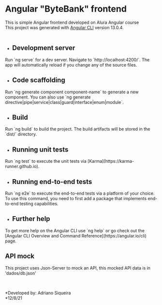 # Angular "ByteBank" frontend

This is simple Angular frontend developed on Alura Angular course</br>
This project was generated with [Angular CLI](https://github.com/angular/angular-cli) version 13.0.4.</br>
</br>

* ## Development server

<p>Run `ng serve` for a dev server. Navigate to `http://localhost:4200/`. The app will automatically reload if you change any of the source files.</p>

* ## Code scaffolding

<p>Run `ng generate component component-name` to generate a new component. You can also use `ng generate directive|pipe|service|class|guard|interface|enum|module`.</p>

*  ## Build

<p>Run `ng build` to build the project. The build artifacts will be stored in the `dist/` directory.</p>

*  ## Running unit tests

<p>Run `ng test` to execute the unit tests via [Karma](https://karma-runner.github.io).</p>

* ## Running end-to-end tests

<p>Run `ng e2e` to execute the end-to-end tests via a platform of your choice. To use this command, you need to first add a package that implements end-to-end testing capabilities.</p>

* ## Further help

<p>To get more help on the Angular CLI use `ng help` or go check out the [Angular CLI Overview and Command Reference](https://angular.io/cli) page.</p>

## API mock
<p>This project uses Json-Server to mock an API, this mocked API data is in 'dados/db.json'</p>

<br><br>
*Developed by: Adriano Siqueira<br>
*12/8/21
